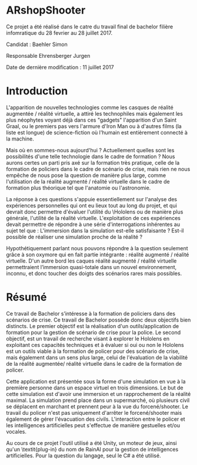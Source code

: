 # ARshopShooter
Ce projet a été réalisé dans le catre du travail final de bachelor filière infomratique du 28 fevrier au 28 juillet 2017.

Candidat : Baehler Simon

Responsable Ehrensberger Jurgen

Date de dernière modification : 11 juillet 2017


# Introduction

L'apparition de nouvelles technologies comme les casques de réalité augmentée / réalité virtuelle, a attiré les technophiles mais également les plus néophytes voyant déjà dans ces "gadgets" l'apparition d'un Saint Graal, ou le premiers pas vers l'armure d'Iron Man ou à d'autres films (la liste est longue) de science-fiction où l'humain est entièrement connecté à la machine.

Mais où en sommes-nous aujourd'hui ? Actuellement quelles sont les possibilités d'une telle technologie dans le cadre de formation ? Nous aurons certes un parti pris axé sur la formation très pratique, celle de la formation de policiers dans le cadre de scénario de crise, mais rien ne nous empêche de nous pose la question de manière plus large, comme l'utilisation de la réalité augmenté / réalité virtuelle dans le cadre de formation plus théorique tel que l'anatomie ou l'astronomie.

La réponse à ces questions s'appuie essentiellement sur l'analyse des expériences personnelles qui ont eu lieux tout au long du projet, et qui devrait donc permettre d'évaluer l'utilité du \Hololens ou de manière plus générale, l'utilité de la réalité virtuelle. L'exploitation de ces expériences devait permettre de répondre à une série d'interrogations inhérentes au sujet tel que : L'immersion dans la simulation est-elle satisfaisante ? Est-il possible de réaliser une simulation proche de la réalité ?

Hypothétiquement parlant nous pouvons répondre à la question seulement grâce à son oxymore qui en fait partie intégrante : réalité augmenté / réalité virtuelle. D'un autre bord les caques réalité augmenté / réalité virtuelle permettraient l’immersion quasi-totale dans un nouvel environnement, inconnu, et donc toucher des doigts des scénarios rares mais possibles.


# Résumé


Ce travail de Bachelor s’intéresse à la formation de policiers dans des scénarios de crise. Ce travail de Bachelor possède donc deux objectifs bien distincts. Le premier objectif est la réalisation d'un outils/application de formation pour la gestion de scénario de crise pour la police. Le second objectif, est un travail de recherche visant à explorer le Hololens en exploitant ces capacités techniques et à évaluer si oui ou non le Hololens est un outils viable à la formation de policer pour des scénario de crise, mais également dans un sens plus large, celui de l'évaluation de la viabilité de la réalité augmentée/ réalité virtuelle dans le cadre de la formation de policer.

Cette application est présentée sous la forme d'une simulation en vue à la première personne dans un espace virtuel en trois dimensions. Le but de cette simulation est d'avoir une immersion et un rapprochement de la réalité maximal. La simulation prend place dans un supermarché, où plusieurs civil se déplacent en marchant et prennent peur à la vue du forcené/shooter. Le travail du policer n'est pas uniquement d'arrêter le forcené/shooter mais également de gérer l'évacuation des civils. L'interaction entre le policer et les intelligences artificielles peut s'effectue de manière gestuelles et/ou vocales.

Au cours de ce projet l'outil utilisé a été Unity, un moteur de jeux, ainsi qu'un \textit{plug-in} du nom de RainAI pour la gestion de intelligences artificielles. Pour la question du langage, seul le C# a été utilisé.
